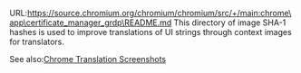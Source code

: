 URL:https://source.chromium.org/chromium/chromium/src/+/main:chrome\app\certificate_manager_grdp\README.md
This directory of image SHA-1 hashes is used to improve translations of UI
strings through context images for translators.

See also:[Chrome Translation Screenshots
](https://chromium.googlesource.com/chromium/src/+/main/docs/translation_screenshots.md)
